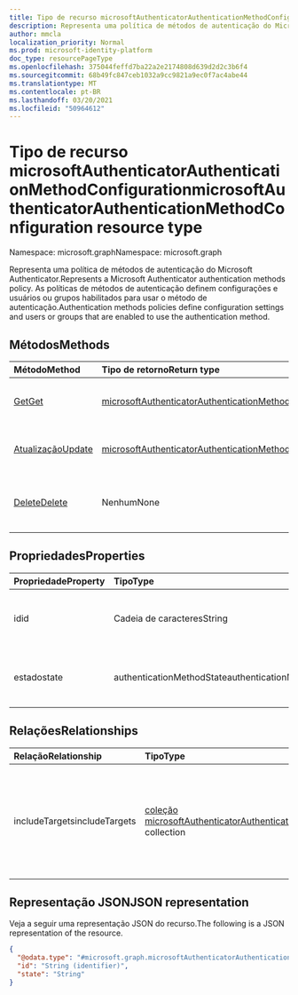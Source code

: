 ```yaml
---
title: Tipo de recurso microsoftAuthenticatorAuthenticationMethodConfiguration
description: Representa uma política de métodos de autenticação do Microsoft Authenticator.
author: mmcla
localization_priority: Normal
ms.prod: microsoft-identity-platform
doc_type: resourcePageType
ms.openlocfilehash: 375044feffd7ba22a2e2174808d639d2d2c3b6f4
ms.sourcegitcommit: 68b49fc847ceb1032a9cc9821a9ec0f7ac4abe44
ms.translationtype: MT
ms.contentlocale: pt-BR
ms.lasthandoff: 03/20/2021
ms.locfileid: "50964612"
---
```

# <a name="microsoftauthenticatorauthenticationmethodconfiguration-resource-type"></a><span data-ttu-id="8b536-103">Tipo de recurso microsoftAuthenticatorAuthenticationMethodConfiguration</span><span class="sxs-lookup"><span data-stu-id="8b536-103">microsoftAuthenticatorAuthenticationMethodConfiguration resource type</span></span>
<span data-ttu-id="8b536-104">Namespace: microsoft.graph</span><span class="sxs-lookup"><span data-stu-id="8b536-104">Namespace: microsoft.graph</span></span>

<span data-ttu-id="8b536-105">Representa uma política de métodos de autenticação do Microsoft Authenticator.</span><span class="sxs-lookup"><span data-stu-id="8b536-105">Represents a Microsoft Authenticator authentication methods policy.</span></span> <span data-ttu-id="8b536-106">As políticas de métodos de autenticação definem configurações e usuários ou grupos habilitados para usar o método de autenticação.</span><span class="sxs-lookup"><span data-stu-id="8b536-106">Authentication methods policies define configuration settings and users or groups that are enabled to use the authentication method.</span></span>

## <a name="methods"></a><span data-ttu-id="8b536-107">Métodos</span><span class="sxs-lookup"><span data-stu-id="8b536-107">Methods</span></span>
|<span data-ttu-id="8b536-108">Método</span><span class="sxs-lookup"><span data-stu-id="8b536-108">Method</span></span>|<span data-ttu-id="8b536-109">Tipo de retorno</span><span class="sxs-lookup"><span data-stu-id="8b536-109">Return type</span></span>|<span data-ttu-id="8b536-110">Descrição</span><span class="sxs-lookup"><span data-stu-id="8b536-110">Description</span></span>|
|:---|:---|:---|
|[<span data-ttu-id="8b536-111">Get</span><span class="sxs-lookup"><span data-stu-id="8b536-111">Get</span></span>](../api/microsoftauthenticatorauthenticationmethodconfiguration-get.md)|[<span data-ttu-id="8b536-112">microsoftAuthenticatorAuthenticationMethodConfiguration</span><span class="sxs-lookup"><span data-stu-id="8b536-112">microsoftAuthenticatorAuthenticationMethodConfiguration</span></span>](../resources/microsoftauthenticatorauthenticationmethodconfiguration.md)|<span data-ttu-id="8b536-113">Leia as propriedades e as relações de um objeto microsoftAuthenticatorAuthenticationMethodConfiguration.</span><span class="sxs-lookup"><span data-stu-id="8b536-113">Read the properties and relationships of a microsoftAuthenticatorAuthenticationMethodConfiguration object.</span></span>|
|[<span data-ttu-id="8b536-114">Atualização</span><span class="sxs-lookup"><span data-stu-id="8b536-114">Update</span></span>](../api/microsoftauthenticatorauthenticationmethodconfiguration-update.md)|[<span data-ttu-id="8b536-115">microsoftAuthenticatorAuthenticationMethodConfiguration</span><span class="sxs-lookup"><span data-stu-id="8b536-115">microsoftAuthenticatorAuthenticationMethodConfiguration</span></span>](../resources/microsoftauthenticatorauthenticationmethodconfiguration.md)|<span data-ttu-id="8b536-116">Atualize as propriedades de um objeto microsoftAuthenticatorAuthenticationMethodConfiguration.</span><span class="sxs-lookup"><span data-stu-id="8b536-116">Update the properties of a microsoftAuthenticatorAuthenticationMethodConfiguration object.</span></span>|
|[<span data-ttu-id="8b536-117">Delete</span><span class="sxs-lookup"><span data-stu-id="8b536-117">Delete</span></span>](../api/microsoftauthenticatorauthenticationmethodconfiguration-delete.md)|<span data-ttu-id="8b536-118">Nenhum</span><span class="sxs-lookup"><span data-stu-id="8b536-118">None</span></span>|<span data-ttu-id="8b536-119">Reverte o objeto microsoftAuthenticatorAuthenticationMethodConfiguration para sua configuração padrão.</span><span class="sxs-lookup"><span data-stu-id="8b536-119">Reverts the microsoftAuthenticatorAuthenticationMethodConfiguration object to its default configuration.</span></span>|

## <a name="properties"></a><span data-ttu-id="8b536-120">Propriedades</span><span class="sxs-lookup"><span data-stu-id="8b536-120">Properties</span></span>
|<span data-ttu-id="8b536-121">Propriedade</span><span class="sxs-lookup"><span data-stu-id="8b536-121">Property</span></span>|<span data-ttu-id="8b536-122">Tipo</span><span class="sxs-lookup"><span data-stu-id="8b536-122">Type</span></span>|<span data-ttu-id="8b536-123">Descrição</span><span class="sxs-lookup"><span data-stu-id="8b536-123">Description</span></span>|
|:---|:---|:---|
|<span data-ttu-id="8b536-124">id</span><span class="sxs-lookup"><span data-stu-id="8b536-124">id</span></span>|<span data-ttu-id="8b536-125">Cadeia de caracteres</span><span class="sxs-lookup"><span data-stu-id="8b536-125">String</span></span>|<span data-ttu-id="8b536-126">O identificador de política do método de autenticação.</span><span class="sxs-lookup"><span data-stu-id="8b536-126">The authentication method policy identifier.</span></span>|
|<span data-ttu-id="8b536-127">estado</span><span class="sxs-lookup"><span data-stu-id="8b536-127">state</span></span>|<span data-ttu-id="8b536-128">authenticationMethodState</span><span class="sxs-lookup"><span data-stu-id="8b536-128">authenticationMethodState</span></span>|<span data-ttu-id="8b536-129">Os valores possíveis são: `enabled`, `disabled`.</span><span class="sxs-lookup"><span data-stu-id="8b536-129">Possible values are: `enabled`, `disabled`.</span></span>|

## <a name="relationships"></a><span data-ttu-id="8b536-130">Relações</span><span class="sxs-lookup"><span data-stu-id="8b536-130">Relationships</span></span>
|<span data-ttu-id="8b536-131">Relação</span><span class="sxs-lookup"><span data-stu-id="8b536-131">Relationship</span></span>|<span data-ttu-id="8b536-132">Tipo</span><span class="sxs-lookup"><span data-stu-id="8b536-132">Type</span></span>|<span data-ttu-id="8b536-133">Descrição</span><span class="sxs-lookup"><span data-stu-id="8b536-133">Description</span></span>|
|:---|:---|:---|
|<span data-ttu-id="8b536-134">includeTargets</span><span class="sxs-lookup"><span data-stu-id="8b536-134">includeTargets</span></span>|<span data-ttu-id="8b536-135">[coleção microsoftAuthenticatorAuthenticationMethodTarget](../resources/microsoftauthenticatorauthenticationmethodtarget.md)</span><span class="sxs-lookup"><span data-stu-id="8b536-135">[microsoftAuthenticatorAuthenticationMethodTarget](../resources/microsoftauthenticatorauthenticationmethodtarget.md) collection</span></span>|<span data-ttu-id="8b536-136">Uma coleção de usuários ou grupos habilitados para usar o método de autenticação.</span><span class="sxs-lookup"><span data-stu-id="8b536-136">A collection of users or groups who are enabled to use the authentication method.</span></span>|

## <a name="json-representation"></a><span data-ttu-id="8b536-137">Representação JSON</span><span class="sxs-lookup"><span data-stu-id="8b536-137">JSON representation</span></span>
<span data-ttu-id="8b536-138">Veja a seguir uma representação JSON do recurso.</span><span class="sxs-lookup"><span data-stu-id="8b536-138">The following is a JSON representation of the resource.</span></span>
<!-- {
  "blockType": "resource",
  "keyProperty": "id",
  "@odata.type": "microsoft.graph.microsoftAuthenticatorAuthenticationMethodConfiguration",
  "baseType": "microsoft.graph.authenticationMethodConfiguration",
  "openType": false
}
-->
``` json
{
  "@odata.type": "#microsoft.graph.microsoftAuthenticatorAuthenticationMethodConfiguration",
  "id": "String (identifier)",
  "state": "String"
}
```

